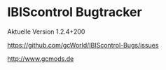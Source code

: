 IBIScontrol Bugtracker
===================

Aktuelle Version 1.2.4+200

https://github.com/gcWorld/IBIScontrol-Bugs/issues


http://www.gcmods.de
